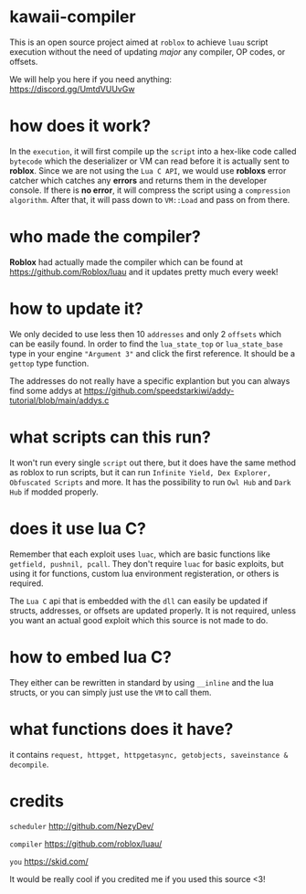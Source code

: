 # kawaii-compiler

This is an open source project aimed at `roblox` to achieve `luau` script execution without the need of updating *major* any compiler, OP codes, or offsets.

We will help you here if you need anything: https://discord.gg/UmtdVUUvGw

# how does it work?

In the `execution`, it will first compile up the `script` into a hex-like code called `bytecode` which the deserializer or VM can read before it is actually sent to **roblox**. Since we are not using the `Lua C API`, we would use **robloxs** error catcher which catches any **errors** and returns them in the developer console. If there is **no error**, it will compress the script using a `compression algorithm`. After that, it will pass down to ``VM::Load`` and pass on from there.

# who made the compiler?

**Roblox** had actually made the compiler which can be found at https://github.com/Roblox/luau and it updates pretty much every week!

# how to update it?

We only decided to use less then 10 `addresses` and only 2 `offsets` which can be easily found. In order to find the `lua_state_top` or `lua_state_base` type in your engine `"Argument 3"` and click the first reference. It should be a `gettop` type function.

The addresses do not really have a specific explantion but you can always find some addys at https://github.com/speedstarkiwi/addy-tutorial/blob/main/addys.c

# what scripts can this run?

It won't run every single `script` out there, but it does have the same method as roblox to run scripts, but it can run `Infinite Yield, Dex Explorer, Obfuscated Scripts` and more. It has the possibility to run `Owl Hub` and `Dark Hub` if modded properly.

# does it use lua C?

Remember that each exploit uses `luac`, which are basic functions like `getfield, pushnil, pcall`. They don't require `luac` for basic exploits, but using it for functions, custom lua environment registeration, or others is required.

The `Lua C` api that is embedded with the `dll` can easily be updated if structs, addresses, or offsets are updated properly. It is not required, unless you want an actual good exploit which this source is not made to do.

# how to embed lua C?

They either can be rewritten in standard by using `__inline` and the lua structs, or you can simply just use the `VM` to call them.

# what functions does it have?

it contains `request, httpget, httpgetasync, getobjects, saveinstance & decompile`.

# credits

`scheduler` http://github.com/NezyDev/

`compiler` https://github.com/roblox/luau/

`you` https://skid.com/

It would be really cool if you credited me if you used this source <3!
